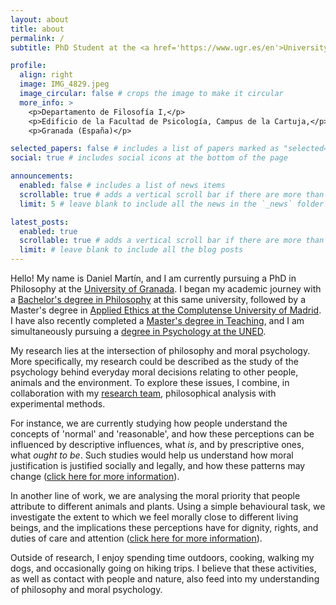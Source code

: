 ```yaml
---
layout: about
title: about
permalink: /
subtitle: PhD Student at the <a href='https://www.ugr.es/en'>University of Granada</a>.

profile:
  align: right
  image: IMG_4829.jpeg
  image_circular: false # crops the image to make it circular
  more_info: >
    <p>Departamento de Filosofía I,</p>
    <p>Edificio de la Facultad de Psicología, Campus de la Cartuja,</p>
    <p>Granada (España)</p>

selected_papers: false # includes a list of papers marked as "selected={true}"
social: true # includes social icons at the bottom of the page

announcements:
  enabled: false # includes a list of news items
  scrollable: true # adds a vertical scroll bar if there are more than 3 news items
  limit: 5 # leave blank to include all the news in the `_news` folder

latest_posts:
  enabled: true
  scrollable: true # adds a vertical scroll bar if there are more than 3 new posts items
  limit: # leave blank to include all the blog posts
---
```


Hello! My name is Daniel Martín, and I am currently pursuing a PhD in Philosophy at the <a href='https://www.ugr.es/en'>University of Granada</a>. I began my academic journey with a <a href='https://www.ugr.es/en/study/undergraduate/bachelors-degree-philosophy'>Bachelor's degree in Philosophy</a> at this same university, followed by a Master's degree in  <a href='https://venalacomplu.ucm.es/estudios/master-eticaaplicada'>Applied Ethics at the Complutense University of Madrid</a>. I have also recently completed a <a href='https://masteres.ugr.es/profesorado/'>Master's degree in Teaching</a>, and I am simultaneously pursuing a <a href='https://www.uned.es/universidad/inicio/en/estudios/grados/grado-en-psicologia.html?idContenido=1'>degree in Psychology at the UNED</a>.

My research lies at the intersection of philosophy and moral psychology. More specifically, my research could be described as the study of the psychology behind everyday moral decisions relating to other people, animals and the environment. To explore these issues, I combine, in collaboration with my <a href= 'https://www.mscilab.com/people/'>research team</a>, philosophical analysis with experimental methods.

For instance, we are currently studying how people understand the concepts of 'normal' and 'reasonable', and how these perceptions can be influenced by descriptive influences, what <i>is</i>, and by prescriptive ones, what <i>ought to be</i>. Such studies would help us understand how moral justification is justified socially and legally, and how these patterns may change (<a href='https://www.mscilab.com/projects/practicalreason/'>click here for more information</a>). 

In another line of work, we are analysing the moral priority that people attribute to different animals and plants. Using a simple behavioural task, we investigate the extent to which we feel morally close to different living beings, and the implications these perceptions have for dignity, rights, and duties of care and attention (<a href='https://www.mscilab.com/projects/animaldilemmas/'>click here for more information</a>).

Outside of research, I enjoy spending time outdoors, cooking, walking my dogs, and occasionally going on hiking trips. I believe that these activities, as well as contact with people and nature, also feed into my understanding of philosophy and moral psychology.

